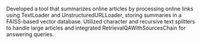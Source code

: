 Developed a tool that summarizes online articles by processing online links using TextLoader and
UnstructuredURLLoader, storing summaries in a FAISS-based vector database.
Utilized character and recursive text splitters to handle large articles and integrated RetrievalQAWithSourcesChain for
answering queries.
